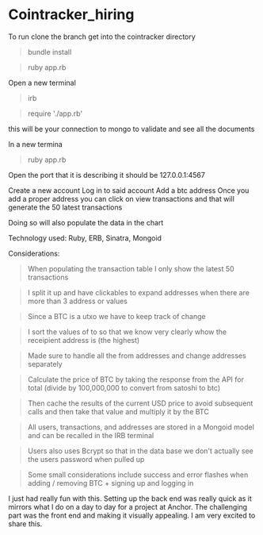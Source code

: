 # Cointracker_hiring
To run clone the branch
get into the cointracker directory

>bundle install

>ruby app.rb

Open a new terminal

>irb

>require './app.rb'

this will be your connection to mongo to validate and see all the documents

In a new termina

> ruby app.rb

Open the port that it is describing it should be 127.0.0.1:4567

Create a new account 
Log in to said account
Add a btc address
Once you add a proper address you can click on view transactions and that will generate the 50 latest transactions

Doing so will also populate the data in the chart

Technology used:
Ruby, ERB, Sinatra, Mongoid

Considerations:
>When populating the transaction table I only show the latest 50 transactions

>I split it up and have clickables to expand addresses when there are more than 3 address or values

>Since a BTC is a utxo we have to keep track of change

>I sort the values of to so that we know very clearly whow the receipient address is (the highest)

>Made sure to handle all the from addresses and change addresses separately

>Calculate the price of BTC by taking the response from the API for total (divide by 100,000,000 to convert from satoshi to btc)

>Then cache the results of the current USD price to avoid subsequent calls and then take that value and multiply it by the BTC

>All users, transactions, and addresses are stored in a Mongoid model and can be recalled in the IRB terminal

>Users also uses Bcrypt so that in the data base we don't actually see the users password when pulled up

>Some small considerations include success and error flashes when adding / removing BTC + signing up and logging in

I just had really fun with this.  Setting up the back end was really quick as it mirrors what I do on a day to day for a project at Anchor.  The challenging part was the front end and making it visually appealing.  I am very excited to share this.
